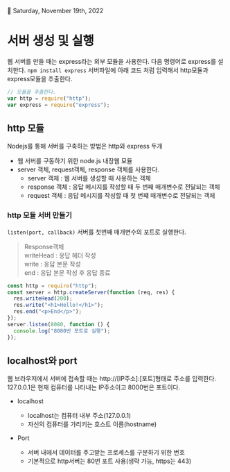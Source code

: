 🌱 Saturday, November 19th, 2022

# 서버 생성 및 실행

웹 서버를 만들 때는 express라는 외부 모듈을 사용한다. 다음 명령어로 express를 설치한다.
`npm install express`
서버파일에 아래 코드 처럼 입력해서 http모듈과 express모듈을 추출한다.

```javascript
// 모듈을 추출한다.
var http = require("http");
var express = require("express");
```

## http 모듈

Nodejs를 통해 서버를 구축하는 방법은 http와 express 두개

- 웹 서버를 구동하기 위한 node.js 내장웹 모듈
- server 객체, request객체, response 객체를 사용한다.
  - server 객체 : 웹 서버를 생성할 때 사용하는 객체
  * response 객체 : 응답 메시지를 작성할 때 두 번째 매개변수로 전달되는 객체
  - request 객체 : 응답 메시지를 작성할 때 첫 번쨰 매개변수로 전달되는 객체

### http 모듈 서버 만들기

`listen(port, callback)` 서버를 첫번째 매개변수의 포트로 실행한다.

> Response객체 <br/>
> writeHead : 응답 헤더 작성 <br/>
> write : 응답 본문 작성 <br/>
> end : 응답 본문 작성 후 응답 종료

```javascript
const http = require("http");
const server = http.createServer(function (req, res) {
  res.writeHead(200);
  res.write("<h1>Hello!</h1>");
  res.end("<p>End</p>");
});
server.listen(8080, function () {
  console.log("8080번 포트로 실행");
});
```

## localhost와 port

웹 브라우저에서 서버에 접속할 때는 http://[IP주소]:[포트]형태로 주소를 입력한다. 127.0.0.1은 현재 컴퓨터를 나타내는 IP주소이고 8000번은 포트이다.

- localhost

  - localhost는 컴퓨터 내부 주소(127.0.0.1)

  * 자신의 컴퓨터를 가리키는 호스트 이름(hostname)

- Port
  - 서버 내에서 데이터를 주고받는 프로세스를 구분하기 위한 번호
  * 기본적으로 http서버는 80번 포트 사용(생략 가능, https는 443)
